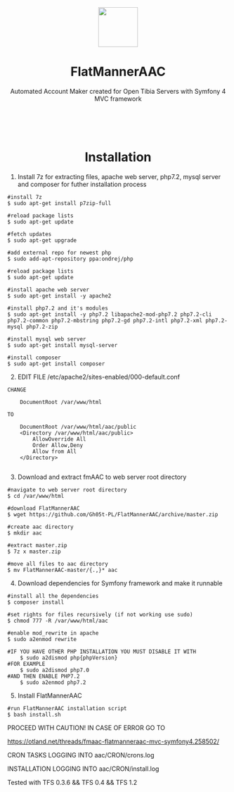 <div align=center>
<img src="http://ghost-web.pl/images/flatmannerLogo.svg" alt="" width="90" height="90">
<h1>FlatMannerAAC</h1>
Automated Account Maker created for Open Tibia Servers with Symfony 4 MVC framework
<br>
<br>
<br>
<br>
<br>
<h1>Installation</h1>
</div>



1. Install 7z for extracting files, apache web server, php7.2, mysql server and composer for futher installation process
```shell
#install 7z
$ sudo apt-get install p7zip-full

#reload package lists
$ sudo apt-get update

#fetch updates
$ sudo apt-get upgrade

#add external repo for newest php
$ sudo add-apt-repository ppa:ondrej/php

#reload package lists
$ sudo apt-get update

#install apache web server
$ sudo apt-get install -y apache2

#install php7.2 and it's modules
$ sudo apt-get install -y php7.2 libapache2-mod-php7.2 php7.2-cli php7.2-common php7.2-mbstring php7.2-gd php7.2-intl php7.2-xml php7.2-mysql php7.2-zip

#install mysql web server
$ sudo apt-get install mysql-server

#install composer
$ sudo apt-get install composer
```


2. EDIT FILE /etc/apache2/sites-enabled/000-default.conf
```
CHANGE

    DocumentRoot /var/www/html
    
TO

    DocumentRoot /var/www/html/aac/public
    <Directory /var/www/html/aac/public>
        AllowOverride All
        Order Allow,Deny
        Allow from All
    </Directory>
    
```


3. Download and extract fmAAC to web server root directory
```shell
#navigate to web server root directory
$ cd /var/www/html

#download FlatMannerAAC
$ wget https://github.com/Gh05t-PL/FlatMannerAAC/archive/master.zip

#create aac directory
$ mkdir aac

#extract master.zip
$ 7z x master.zip

#move all files to aac directory
$ mv FlatMannerAAC-master/{.,}* aac
```


4. Download dependencies for Symfony framework and make it runnable
```shell
#install all the dependencies
$ composer install
 
#set rights for files recursively (if not working use sudo)
$ chmod 777 -R /var/www/html/aac

#enable mod_rewrite in apache
$ sudo a2enmod rewrite
 
#IF YOU HAVE OTHER PHP INSTALLATION YOU MUST DISABLE IT WITH
    $ sudo a2dismod php{phpVersion}
#FOR EXAMPLE
    $ sudo a2dismod php7.0
#AND THEN ENABLE PHP7.2
    $ sudo a2enmod php7.2
```


5. Install FlatMannerAAC
```shell
#run FlatMannerAAC installation script
$ bash install.sh
```
PROCEED WITH CAUTION!
IN CASE OF ERROR GO TO

https://otland.net/threads/fmaac-flatmanneraac-mvc-symfony4.258502/


CRON TASKS LOGGING INTO aac/CRON/crons.log

INSTALLATION LOGGING INTO aac/CRON/install.log


Tested with TFS 0.3.6 && TFS 0.4 && TFS 1.2

